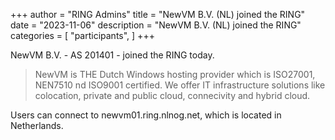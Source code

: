 +++
author = "RING Admins"
title = "NewVM B.V. (NL) joined the RING"
date = "2023-11-06"
description = "NewVM B.V. (NL) joined the RING"
categories = [
    "participants",
]
+++

NewVM B.V. - AS 201401 - joined the RING today.

> NewVM is THE Dutch Windows hosting provider which is ISO27001, NEN7510 nd ISO9001 certified. We offer IT infrastructure solutions like colocation, private and public cloud, connecivity and hybrid cloud.

Users can connect to newvm01.ring.nlnog.net, which is located in Netherlands.
